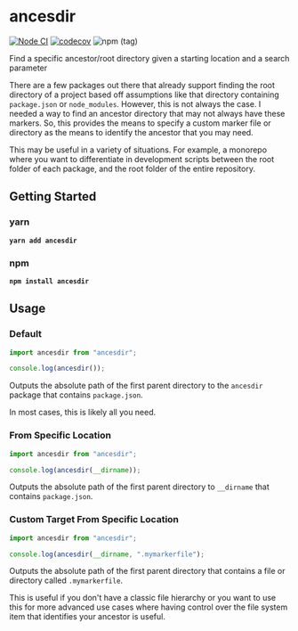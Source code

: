 # ancesdir

[![Node CI](https://github.com/somewhatabstract/ancesdir/workflows/Node%20CI/badge.svg)](https://github.com/somewhatabstract/ancesdir/actions) [![codecov](https://codecov.io/gh/somewhatabstract/ancesdir/branch/master/graph/badge.svg)](https://codecov.io/gh/somewhatabstract/ancesdir) ![npm (tag)](https://img.shields.io/npm/v/ancesdir/latest)

Find a specific ancestor/root directory given a starting location and a search parameter

There are a few packages out there that already support finding the root directory of a project based off assumptions like that directory containing `package.json` or `node_modules`. However, this is not always the case. I needed a way to find an ancestor directory that may not always have these markers. So, this provides the means to specify a custom marker file or directory as the means to identify the ancestor that you may need.

This may be useful in a variety of situations. For example, a monorepo where you want to differentiate in development scripts between the root folder of each package, and the root folder of the entire repository.

## Getting Started

### yarn

**`yarn add ancesdir`**

### npm

 **`npm install ancesdir`**

## Usage

### Default

```javascript
import ancesdir from "ancesdir";

console.log(ancesdir());
```

Outputs the absolute path of the first parent directory to the `ancesdir` package that contains `package.json`.

In most cases, this is likely all you need.

### From Specific Location

```javascript
import ancesdir from "ancesdir";

console.log(ancesdir(__dirname));
```

Outputs the absolute path of the first parent directory to `__dirname` that contains `package.json`.

### Custom Target From Specific Location

```javascript
import ancesdir from "ancesdir";

console.log(ancesdir(__dirname, ".mymarkerfile");
```

Outputs the absolute path of the first parent directory that contains a file or directory called `.mymarkerfile`.

This is useful if you don't have a classic file hierarchy or you want to use this for more advanced use cases where having control over the file system item that identifies your ancestor is useful.
